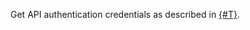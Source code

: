Get API authentication credentials as described in [{#T}](../../../ai-studio/api-ref/authentication.md).
